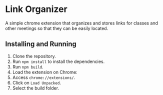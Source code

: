 # Link Organizer
A simple chrome extension that organizes and stores links for classes and other meetings so that they can be easily located.

## Installing and Running
1. Clone the repository.
2. Run `npm install` to install the dependencies. 
3. Run `npm build`.
4. Load the extension on Chrome: 
  1. Access `chrome://extensions/`.
  2. Click on `Load Unpacked`.
  3. Select the build folder.
